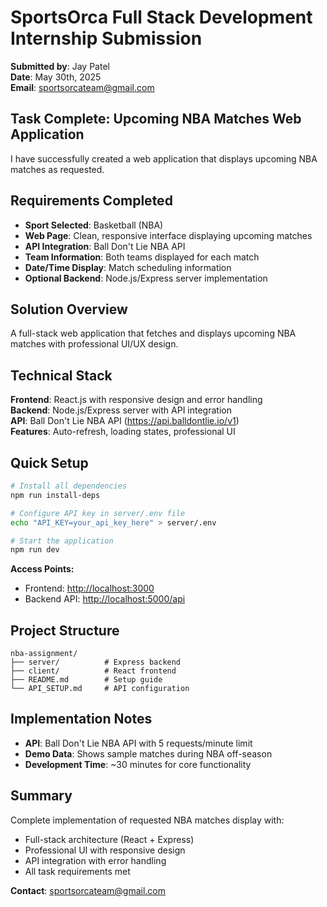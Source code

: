 # SportsOrca Full Stack Development Internship Submission

**Submitted by**: Jay Patel  
**Date**: May 30th, 2025  
**Email**: <sportsorcateam@gmail.com>

## Task Complete: Upcoming NBA Matches Web Application

I have successfully created a web application that displays upcoming NBA matches as requested.

## Requirements Completed

- **Sport Selected**: Basketball (NBA)
- **Web Page**: Clean, responsive interface displaying upcoming matches
- **API Integration**: Ball Don't Lie NBA API
- **Team Information**: Both teams displayed for each match
- **Date/Time Display**: Match scheduling information
- **Optional Backend**: Node.js/Express server implementation

## Solution Overview

A full-stack web application that fetches and displays upcoming NBA matches with professional UI/UX design.

## Technical Stack

**Frontend**: React.js with responsive design and error handling  
**Backend**: Node.js/Express server with API integration  
**API**: Ball Don't Lie NBA API (<https://api.balldontlie.io/v1>)  
**Features**: Auto-refresh, loading states, professional UI

## Quick Setup

```bash
# Install all dependencies
npm run install-deps

# Configure API key in server/.env file
echo "API_KEY=your_api_key_here" > server/.env

# Start the application
npm run dev
```

**Access Points:**

- Frontend: <http://localhost:3000>
- Backend API: <http://localhost:5000/api>

## Project Structure

```text
nba-assignment/
├── server/          # Express backend
├── client/          # React frontend
├── README.md        # Setup guide
└── API_SETUP.md     # API configuration
```

## Implementation Notes

- **API**: Ball Don't Lie NBA API with 5 requests/minute limit
- **Demo Data**: Shows sample matches during NBA off-season
- **Development Time**: ~30 minutes for core functionality

## Summary

Complete implementation of requested NBA matches display with:

- Full-stack architecture (React + Express)
- Professional UI with responsive design
- API integration with error handling
- All task requirements met

**Contact**: <sportsorcateam@gmail.com>
